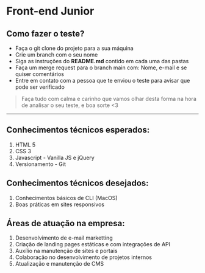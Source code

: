 # Front-end Junior

## Como fazer o teste?

  * Faça o git clone do projeto para a sua máquina
  * Crie um branch com o seu nome
  * Siga as instruções do **README.md** contido em cada uma das pastas
  * Faça um merge request para o branch main com: Nome, e-mail e se quiser comentários
  * Entre em contato com a pessoa que te enviou o teste para avisar que pode ser verificado

> Faça tudo com calma e carinho que vamos olhar desta forma na hora de analisar o seu teste, e boa sorte <3


- - - - -

## Conhecimentos técnicos esperados:
 1. HTML 5
 2. CSS 3
 3. Javascript - Vanilla JS e jQuery
 4. Versionamento - Git

## Conhecimentos técnicos desejados:
 1. Conhecimentos básicos de CLI (MacOS)
 2. Boas práticas em sites responsivos

## Áreas de atuação na empresa:
 1. Desenvolvimento de e-mail marketting
 2. Criação de landing pages estáticas e com integrações de API
 3. Auxílio na manutenção de sites e portais
 4. Colaboração no desenvolvimento de projetos internos
 5. Atualização e manutenção de CMS